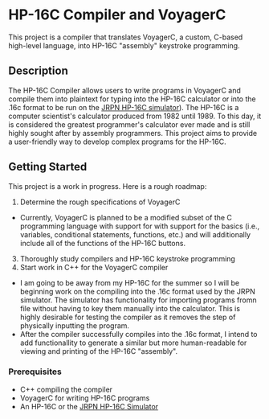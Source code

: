 # HP-16C Compiler and VoyagerC

This project is a compiler that translates VoyagerC, a custom, C-based high-level language, into HP-16C "assembly" keystroke programming.

## Description

The HP-16C Compiler allows users to write programs in VoyagerC and compile them into plaintext for typing into the HP-16C calculator or into the .16c format to be run on the [JRPN HP-16C simulator](https://jrpn.jovial.com/)). The HP-16C is a computer scientist's calculator produced from 1982 until 1989. To this day, it is considered the greatest programmer's calculator ever made and is still highly sought after by assembly programmers. This project aims to provide a user-friendly way to develop complex programs for the HP-16C.

## Getting Started

This project is a work in progress. Here is a rough roadmap:
1. Determine the rough specifications of VoyagerC
  - Currently, VoyagerC is planned to be a modified subset of the C programming language with support for with support for the basics (i.e., variables, conditional statements, functions, etc.) and will additionally include all of the functions of the HP-16C buttons. 
3. Thoroughly study compilers and HP-16C keystroke programming
4. Start work in C++ for the VoyagerC compiler
  - I am going to be away from my HP-16C for the summer so I will be beginning work on the compiling into the .16c format used by the JRPN simulator. The simulator has functionality for importing programs fromn file without having to key them manually into the calculator. This is highly desirable for testing the compiler as it removes the step of physically inputting the program.
  - After the compiler successfully compiles into the .16c format, I intend to add functionallity to generate a similar but more human-readable for viewing and printing of the HP-16C "assembly". 

### Prerequisites

- C++ compiling the compiler
- VoyagerC for writing HP-16C programs
- An HP-16C or the [JRPN HP-16C Simulator](https://jrpn.jovial.com/)
